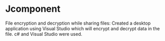 # Jcomponent
File encryption and decryption while sharing files:
Created a desktop application using Visual Studio which will encrypt and decrypt data in the file. c# and Visual Studio were used.
